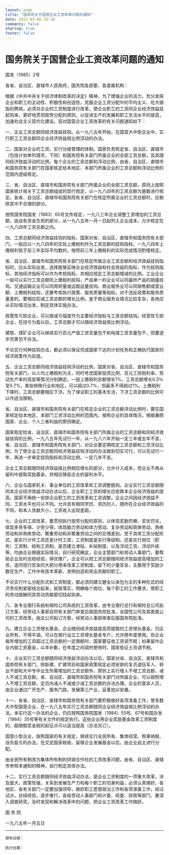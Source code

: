 ```yaml
---
layout: page
title: "国务院关于国营企业工资改革问题的通知"
date: 2013-03-06 15:10
comments: false
sharing: true
footer: false
---
```


# 国务院关于国营企业工资改革问题的通知

国发〔1985〕2号

各省、自治区、直辖市人民政府，国务院各部委、各直属机构：

根据《中共中央关于经济体制改革的决定》精神，为了增强企业的活力，充分发挥企业和职工的主动性、积极性和创造性，克服企业工资分配中的平均主义、吃大锅饭的弊病，必须对企业的工资制度进行改革，使企业职工的工资同企业经济效益挂起钩来，更好地贯彻按劳分配的原则，以促进生产的发展和职工生活水平的提高，加速社会主义现代化建设。现对国营企业工资改革的有关问题通知如下：

一、企业工资总额同经济效益挂钩。从一九八五年开始，在国营大中型企业中，实行职工工资总额同企业经济效益按比例浮动的办法。

二、国家对企业的工资，实行分级管理的体制。国家负责核定省、自治区、直辖市（包括计划单列城市，下同）和国务院有关部门所属企业的全部工资总额，及其随同经济效益浮动的比例。每个企业的工资总额和浮动比例，由省、自治区、直辖市和国务院有关部门在国家核定给本地区、本部门所属企业的工资总额和浮动比例的范围内逐级核定。

三、省、自治区、直辖市和国务院有关部门所属企业的全部工资总额，原则上按照国家统计局关于工资总额组成的现行规定，以一九八四年的工资总额为基数进行核定。各省、自治区、直辖市和国务院有关部门在核定所属企业的工资总额时，应剔除其中不合理的部分。

按照国务院国发〔1983〕65号文件规定，一九八三年企业调整工资增加的工资总额，由自有资金负担的部分，从一九八五年一月一日起列入企业成本，允许核定在一九八四年工资总额之内。

四、工资总额同经济效益挂钩的指标，国家对省、自治区、直辖市和国务院有关部门，一般应以一九八四年的实际上缴税利作为工资总额的挂钩指标。一九八四年上缴税利低于前三年实际平均数的，按照前三年上缴税利的实际完成情况酌情核定。

省、自治区、直辖市和国务院有关部门在核定所属企业工资总额和经济效益挂钩指标时，应从实际出发，选择能够反映企业经济效益和社会效益的指标，作为挂钩指标，其他经济指标可以作为考核指标，并相应规定工资总额增减的比例。工业企业一般可以实行工资总额同上缴税利挂钩，产品单一的企业可以同最终产品的销量挂钩。交通运输企业可以同周转量或运距运量挂钩。商业服务业可以同销售额或营业额、上缴税利挂钩，还要考核执行政策、服务质量等指标。对于违反政策和服务质量差的，要相应扣减工资总额的增长比例。鉴于商业服务业情况比较复杂，各地应从实际情况出发，制定具体实施办法。


政策性亏损企业，可以按减亏幅度作为主要经济指标与工资总额挂钩。经营性亏损企业，在扭亏为盈以后，工资总额才可以随经济效益按比例浮动。

建筑、煤矿企业可以继续实行百元产值工资含量包干和吨煤工资含量包干，但要逐步完善包干办法。

不论实行何种挂钩办法，都必须以保证完成国家下达的计划任务和正确执行国家的经济政策作为前提。

五、企业工资总额同经济效益挂钩浮动的比例，国家对省、自治区、直辖市和国务院有关部门，以人均上缴税利为主，同时考虑国家投资比例、百元工资税利率、劳动生产率的高低等情况分别确定。一般上缴税利总额增长1%，工资总额增长0.3％至0.7%，某些特殊行业和地区，可以超过0.7%，但最多不得超过1%。上缴税利下降时，工资总额要相应下浮。为了保证职工的基本生活，下浮工资总额的比例可以作适当限制。

省、自治区、直辖市和国务院有关部门在核定企业的工资总额浮动比例时，要在国家核定给本地区、本部门工资浮动比例的范围内，按照企业的具体情况，根据兼顾国家、企业、个人三者利益的原则确定。

国家核定给省、自治区、直辖市和国务院有关部门所属企业的工资总额和同经济效益挂钩的比例，一九八五年先试行一年，从一九八六年开始一定三年或五年不变。省、自治区、直辖市和国务院有关部门，对企业要定期核定工资总额和工资浮动比例。为了使企业工资总额同经济效益挂钩浮动的办法做到切实可行，可以先试行一年，再进一步审定挂钩指标和浮动比例，一定几年不变。

企业工资总额随同经济效益按比例相应增长的部分，允许计入成本，但企业不再从留利中提取奖励基金，并相应降低企业的留利水平。

六、企业与国家机关、事业单位的工资改革和工资调整脱钩。企业实行工资总额随同本企业经济效益浮动办法以后，企业职工工资的增长应依靠本企业经济效益的提高，国家不再统一安排企业职工的工资改革和工资调整。企业之间因经济效益不同，工资水平也可以不同。允许具有相同学历、资历的人，随所在企业经济效益的不同，和本人贡献大小，工资收入出现差距。

七、企业的工资改革，要贯彻执行按劳分配的原则，以体现奖勤罚懒、奖优罚劣，体现多劳多得、少劳少得，体现脑力劳动和体力劳动、复杂劳动和简单劳动、熟练劳动和非熟练劳动、繁重劳动和非繁重劳动之间的合理差别。至于具体工资分配形式，是实行计件工资还是计时工资，工资制度是实行等级制，还是实行岗位（职务）工资制、结构工资制，是否建立津贴、补贴制度，以及浮动工资、浮动升级等，均由企业根据实际情况，自行研究确定。企业主管部门和劳动人事部门，要帮助企业及时总结经验，择优推广。企业可以把工资总额随同经济效益提高增加的工资，连同现行奖金的大部分用来改革工资制度，留下的少量奖金，主要用于奖励少数在生产、工作中有技术革新、发明创造和突出贡献的职工。

不论实行什么分配形式和工资制度，都必须同建立健全以承包为主的多种形式的经济责任制紧密结合起来，层层落实，明确每个岗位、每个职工的工作要求，使职工的劳动报酬同其劳动贡献密切挂起钩来。

八、各专业银行系统和保险公司系统的工资改革，由专业银行总行和保险总公司拟订方案，经劳动人事部会同有关部门审查后报国务院批准。全国性公司及其直属公司的工资改革，由总公司拟订方案，经劳动人事部审查后报国务院批准。

九、建立企业工资增长基金。企业随同经济效益提高而提取的工资增长基金，归企业所有，不得平调。可以在银行设立工资增长基金专户，允许跨年度使用。但企业每年增加的工资超过工资总额的一定限额时，国家要征收工资调节税；如果留作企业内部工资基金，以丰补歉，在年度之间调剂使用时，国家免征土资调节税。

十、企业实行工资总额随同经济效益浮动办法以后，国家对省、自治区、直辖市和国务院有关部门，除新建、扩建项目和国家政策规定必须安排的复员退伍军人、转业干部和大中专毕业生所需增加的工资总额外，原则上实行增人不增工资总额，减人不减工资总额。省、自治区、直辖市和国务院有关部门对所属企业，可以按照增人不增工资总额，定员内减人不减或少减工资总额的办法办理。企业的富余人员，由企业通过广开生产、服务门路，发展第三产业，妥善加以安置。

十一、各省、自治区、直辖市和国务院有关部门要积极做好各项准备工作，使多数大中型国营企业，在一九八五年实行工资总额随同企业经济效益按比例浮动的办法。未实行这一办法的企业，仍应按照国务院国发〔1984〕55号、67号和国办发〔1984〕35号等有关文件的规定执行。这些企业用企业奖励基金改革工资制度的，超限额奖金税的起征点可以适当提高（办法另订）。

国营小型企业，按照国家的有关规定，继续实行全民所有、集体经营、照章纳税、自负盈亏的办法，在交足国家税收、留够企业发展基金以后，由企业自主进行分配。

由全民所有制改为集体所有制的供销合作社的工资改革问题，由省、自治区、直辖市参照本通知的精神，自行制定具体办法。

十二、实行工资总额随同经济效益浮动办法，是企业工资制度的一项重大改革，涉及面大，政策性强，关系到发展生产力和每个职工的切身利益，必须认真搞好。各地区、各有关部门一定要加强领导，做好职工思想政治工作和各项准备工作，经过试点，总结经验，逐步推行。各级劳动人事部门和计委、经委、财政等部门，要深入调查研究，及时发现和解决改革中的问题，把企业工资改革工作搞好。


国 务 院

一九八五年一月五日

----

	颁布日期：

	执行日期：



